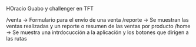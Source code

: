 HOracio Guabo y challenger en TFT

/venta -> Formulario para el envío de una venta
/reporte -> Se muestran las ventas realizadas y un reporte o resumen de las ventas por producto
/home -> Se muestra una intrdocucción a la aplicación y los botones que dirigen a las rutas